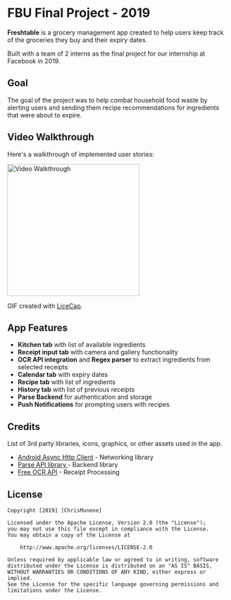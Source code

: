 # FBU Final Project - 2019

**Freshtable** is a grocery management app created to help users keep track of the groceries they buy and their expiry dates.


Built with a team of 2 interns as the final project for our internship at Facebook in 2019.

## Goal
The goal of the project was to help combat household food waste by alerting users and sending them recipe recommendations for ingredients that were about to expire.

## Video Walkthrough

Here's a walkthrough of implemented user stories:

<img src='freshtable.gif' title='Video Walkthrough' width='300' height='' alt='Video Walkthrough' />

GIF created with [LiceCap](http://www.cockos.com/licecap/).


## App Features
- **Kitchen tab** with list of available ingredients
- **Receipt input tab** with camera and gallery functionality
- **OCR API integration** and **Regex parser** to extract ingredients from selected receipts
- **Calendar tab** with expiry dates
- **Recipe tab** with list of ingredients
- **History tab** with list of previous receipts
- **Parse Backend** for authentication and storage
- **Push Notifications** for prompting users with recipes

## Credits
List of 3rd party libraries, icons, graphics, or other assets used in the app.
- [Android Async Http Client](http://loopj.com/android-async-http/) - Networking library
- [Parse API library ](https://parseplatform.org/) - Backend library
- [Free OCR API](https://ocr.space/OCRAPI) - Receipt Processing



## License

    Copyright [2019] [ChrisMunene]

    Licensed under the Apache License, Version 2.0 (the "License");
    you may not use this file except in compliance with the License.
    You may obtain a copy of the License at

        http://www.apache.org/licenses/LICENSE-2.0

    Unless required by applicable law or agreed to in writing, software
    distributed under the License is distributed on an "AS IS" BASIS,
    WITHOUT WARRANTIES OR CONDITIONS OF ANY KIND, either express or implied.
    See the License for the specific language governing permissions and
    limitations under the License.



